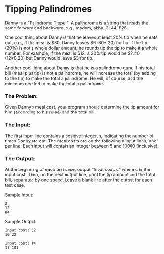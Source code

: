 # Tipping Palindromes

Danny is a "Palindrome Tipper". A palindrome is a string that reads the same forward and backward, e.g., madam, abba, 3, 44, 525.

One cool thing about Danny is that he leaves at least 20% tip when he eats out, e.g., if the meal is  $30,  Danny  leaves  $6  (30*.20)  for  tip.    If  the  tip  (20%)  is  not  a  whole  dollar  amount,  he  rounds up the tip to make it a whole number.  For example, if the meal is  $12, a 20% tip would be $2.40 (12*0.20) but Danny would leave $3 for tip.

Another cool thing about Danny is that he is a palindrome guru.  If his total bill (meal plus tip) is  not  a  palindrome,  he  will  increase  the  total  (by  adding  to  the  tip)  to  make  the  total  a  palindrome.  He will, of course, add the minimum needed to make the total a palindrome.

### The Problem:

Given Danny’s meal cost, your program should determine the tip amount for him (according to his rules) and the total bill.

### The Input:

The first input line contains a positive integer, n, indicating the number of times Danny ate out.  The meal costs are on the following n input lines, one per line.  Each input will contain an integer between 5 and 10000 (inclusive).

### The Output:

At the beginning of each test case, output “Input cost: c”   where c is the input cost.  Then, on the next output line, print the tip amount and the total bill, separated by one space.  Leave a blank line after the output for each test case.

Sample Input:
```
2
12
84
```

Sample Output:
```
Input cost: 12
10 22

Input cost: 84
17 101
```